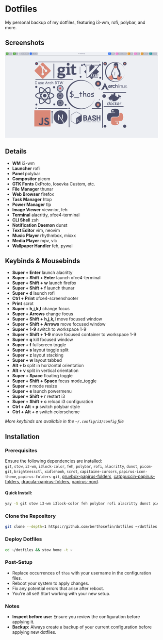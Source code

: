 # Dotfiles

My personal backup of my dotfiles, featuring i3-wm, rofi, polybar, and more.

## Screenshots

![preview](https://raw.githubusercontent.com/berthosefin/dotfiles/main/previews/Oc8yPyKWNR.gif)

## Details

- **WM** i3-wm
- **Launcher** rofi
- **Panel** polybar
- **Compositor** picom
- **GTK Fonts** 0xProto, Iosevka Custom, etc.
- **File Manager** thunar
- **Web Browser** firefox
- **Task Manager** htop
- **Power Manager** tlp
- **Image Viewer** viewnior, feh
- **Terminal** alacritty, xfce4-terminal
- **CLI Shell** zsh
- **Notification Daemon** dunst
- **Text Editor** vim, neovim
- **Music Player** rhythmbox, mixxx
- **Media Player** mpv, vlc
- **Wallpaper Handler** feh, pywal

## Keybinds & Mousebinds

- **Super + Enter** launch alacritty
- **Super + Shift + Enter** launch xfce4-terminal
- **Super + Shift + w** launch firefox
- **Super + Shift + f** launch thunar
- **Super + d** launch rofi
- **Ctrl + Print** xfce4-screenshooter
- **Print** scrot
- **Super + h,j,k,l** change focus
- **Super + Arrows** change focus
- **Super + Shift + h,j,k,l** move focused window
- **Super + Shift + Arrows** move focused window
- **Super + 1-9** switch to workspace 1-9
- **Super + Shift + 1-9** move focused container to workspace 1-9
- **Super + q** kill focused window
- **Super + f** fullscreen toggle
- **Super + s** layout toggle split
- **Super + z** layout stacking
- **Super + w** layout tabbed
- **Alt + b** split in horizontal orientation
- **Alt + v** split in vertical orientation
- **Super + Space** floating toggle
- **Super + Shift + Space** focus mode_toggle
- **Super + r** mode resize
- **Super + e** launch powermenu
- **Super + Shift + r** restart i3
- **Super + Shift + c** reload i3 configuration
- **Ctrl + Alt + p** switch polybar style
- **Ctrl + Alt + c** switch colorscheme

_More keybinds are available in the `~/.config/i3/config` file_

## Installation

### Prerequisites

Ensure the following dependencies are installed:  
`git`, `stow`, `i3-wm`, `i3lock-color`, `feh`, `polybar`, `rofi`, `alacritty`, `dunst`, `picom-git`, `brightnessctl`, `xidlehook`, `scrot`, `capitaine-cursors`, `papirus-icon-theme`, `papirus-folders-git`, [gruvbox-papirus-folders](https://github.com/xelser/gruvbox-papirus-folders), [catppuccin-papirus-folders](https://github.com/catppuccin/papirus-folders), [dracula-papirus-folders](https://github.com/dracula/papirus-folders), [papirus-nord](https://github.com/Adapta-Projects/Papirus-Nord).

#### Quick Install:

```sh
yay -S git stow i3-wm i3lock-color feh polybar rofi alacritty dunst picom-git brightnessctl xidlehook scrot papirus-icon-theme papirus-folders-git capitaine-cursors
```

### Clone the Repository

```sh
git clone --depth=1 https://github.com/berthosefin/dotfiles ~/dotfiles
```

### Deploy Dotfiles

```sh
cd ~/dotfiles && stow home -t ~
```

### Post-Setup

- Replace occurrences of `thos` with your username in the configuration files.
- Reboot your system to apply changes.
- Fix any potential errors that arise after reboot.
- You're all set! Start working with your new setup.

### Notes

- **Inspect before use:** Ensure you review the configuration before applying it.
- **Backup:** Always create a backup of your current configuration before applying new dotfiles.
